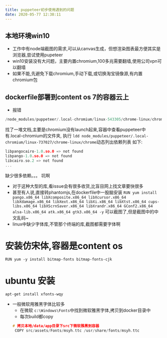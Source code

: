 ```yaml
---
title: puppeteer初步使用遇到的问题
date: 2020-05-77 12:38:11
---
```

## 本地环境win10
 - 工作中有node端截图的需求,可以从canvas生成，但想渲染图表最方便其实是浏览器,尝试使用pupeteer
 - win10安装没有大问题，主要内置chromium,100多兆需要翻墙,使用公司vpn可以翻墙
 - 如果不能,先避免下载chromium,手动下载,或切换淘宝镜像源,有内置chromium包

## dockerfile部署到content os 7的容器云上
- 报错
```c
/node_modules/puppeteer/.local-chromium/linux-543305/chrome-linux/chrome: error while loading shared libraries: libXss.so.1: cannot open shared object file: No such file or directory
```
找了一堆文档,主要是chromium没有launch起来,容器中查看puppeteer中有.local-chromium的文件夹,
执行 
`ldd node_modules/puppeteer/.local-chromium/linux-737027/chrome-linux/chrome`动态列出依赖列表
如下:
```c
libpangocairo-1.0.so.0 => not found
libpango-1.0.so.0 => not found
libcairo.so.2 => not found
...
```
缺少很多依赖。。。 
坑啊
- 对于这种大型的库,看issue会有很多收货,比盲目网上找文章要快很多
- 甚至有人说,直接转phantomjs,在dockerfile中一股脑安装
`RUN yum install pango.x86_64 libXcomposite.x86_64 libXcursor.x86_64 libXdamage.x86_64 libXext.x86_64 libXi.x86_64 libXtst.x86_64 cups-libs.x86_64 libXScrnSaver.x86_64 libXrandr.x86_64 GConf2.x86_64 alsa-lib.x86_64 atk.x86_64 gtk3.x86_64 -y`
可以截图了,但是截图中的中文乱码~
- linux中缺少字体库,不管那个终端的库,截图都需要字体啊
# 安装仿宋体,容器是content os
`RUN yum -y install bitmap-fonts bitmap-fonts-cjk `
# ubuntu 安装
`apt-get install xfonts-wqy`
- 一般微软用雅黑字体比较多
  - 在微软 `c:\Windows\Fonts`中找到微软雅黑字体,拷贝到docker目录中
  - 每次build都copy
  ```c
  # 拷贝本地/data/app目录下src下微软雅黑到容器
   COPY src/assets/Fonts/msyh.ttc /usr/share/fonts/msyh.ttc
  ```